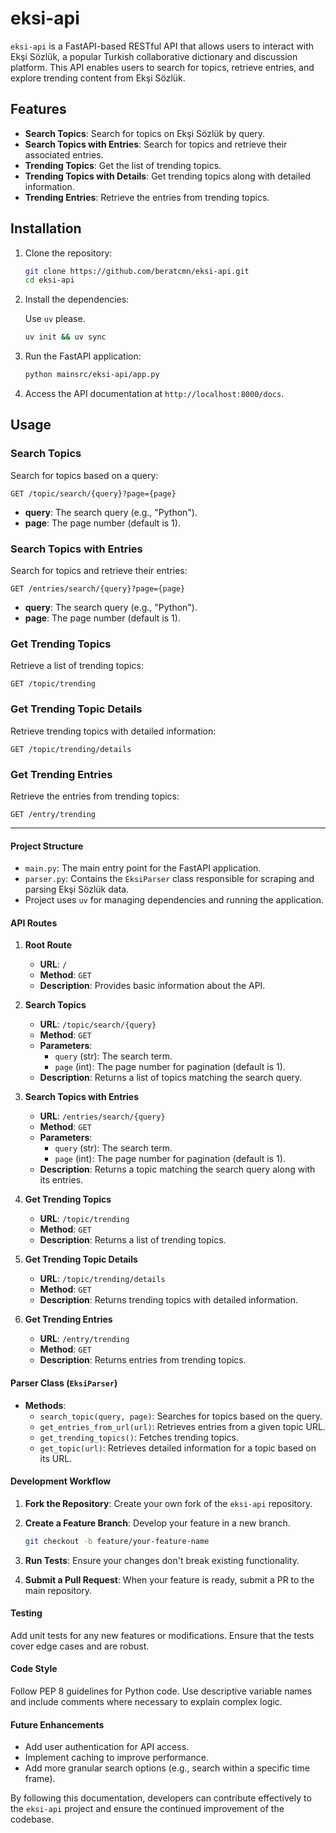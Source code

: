 # eksi-api

`eksi-api` is a FastAPI-based RESTful API that allows users to interact with Ekşi Sözlük, a popular Turkish collaborative dictionary and discussion platform. This API enables users to search for topics, retrieve entries, and explore trending content from Ekşi Sözlük.

## Features

- **Search Topics**: Search for topics on Ekşi Sözlük by query.
- **Search Topics with Entries**: Search for topics and retrieve their associated entries.
- **Trending Topics**: Get the list of trending topics.
- **Trending Topics with Details**: Get trending topics along with detailed information.
- **Trending Entries**: Retrieve the entries from trending topics.

## Installation

1. Clone the repository:

   ```bash
   git clone https://github.com/beratcmn/eksi-api.git
   cd eksi-api
   ```

2. Install the dependencies:

   Use `uv` please.

   ```bash
   uv init && uv sync
   ```

3. Run the FastAPI application:

   ```bash
   python mainsrc/eksi-api/app.py
   ```

4. Access the API documentation at `http://localhost:8000/docs`.

## Usage

### Search Topics

Search for topics based on a query:

```http
GET /topic/search/{query}?page={page}
```

- **query**: The search query (e.g., "Python").
- **page**: The page number (default is 1).

### Search Topics with Entries

Search for topics and retrieve their entries:

```http
GET /entries/search/{query}?page={page}
```

- **query**: The search query (e.g., "Python").
- **page**: The page number (default is 1).

### Get Trending Topics

Retrieve a list of trending topics:

```http
GET /topic/trending
```

### Get Trending Topic Details

Retrieve trending topics with detailed information:

```http
GET /topic/trending/details
```

### Get Trending Entries

Retrieve the entries from trending topics:

```http
GET /entry/trending
```

---

#### Project Structure

- `main.py`: The main entry point for the FastAPI application.
- `parser.py`: Contains the `EksiParser` class responsible for scraping and parsing Ekşi Sözlük data.
- Project uses `uv` for managing dependencies and running the application.

#### API Routes

1. **Root Route**

   - **URL**: `/`
   - **Method**: `GET`
   - **Description**: Provides basic information about the API.

2. **Search Topics**

   - **URL**: `/topic/search/{query}`
   - **Method**: `GET`
   - **Parameters**:
     - `query` (str): The search term.
     - `page` (int): The page number for pagination (default is 1).
   - **Description**: Returns a list of topics matching the search query.

3. **Search Topics with Entries**

   - **URL**: `/entries/search/{query}`
   - **Method**: `GET`
   - **Parameters**:
     - `query` (str): The search term.
     - `page` (int): The page number for pagination (default is 1).
   - **Description**: Returns a topic matching the search query along with its entries.

4. **Get Trending Topics**

   - **URL**: `/topic/trending`
   - **Method**: `GET`
   - **Description**: Returns a list of trending topics.

5. **Get Trending Topic Details**

   - **URL**: `/topic/trending/details`
   - **Method**: `GET`
   - **Description**: Returns trending topics with detailed information.

6. **Get Trending Entries**
   - **URL**: `/entry/trending`
   - **Method**: `GET`
   - **Description**: Returns entries from trending topics.

#### Parser Class (`EksiParser`)

- **Methods**:
  - `search_topic(query, page)`: Searches for topics based on the query.
  - `get_entries_from_url(url)`: Retrieves entries from a given topic URL.
  - `get_trending_topics()`: Fetches trending topics.
  - `get_topic(url)`: Retrieves detailed information for a topic based on its URL.

#### Development Workflow

1. **Fork the Repository**: Create your own fork of the `eksi-api` repository.

2. **Create a Feature Branch**: Develop your feature in a new branch.

   ```bash
   git checkout -b feature/your-feature-name
   ```

3. **Run Tests**: Ensure your changes don't break existing functionality.

4. **Submit a Pull Request**: When your feature is ready, submit a PR to the main repository.

#### Testing

Add unit tests for any new features or modifications. Ensure that the tests cover edge cases and are robust.

#### Code Style

Follow PEP 8 guidelines for Python code. Use descriptive variable names and include comments where necessary to explain complex logic.

#### Future Enhancements

- Add user authentication for API access.
- Implement caching to improve performance.
- Add more granular search options (e.g., search within a specific time frame).

By following this documentation, developers can contribute effectively to the `eksi-api` project and ensure the continued improvement of the codebase.
